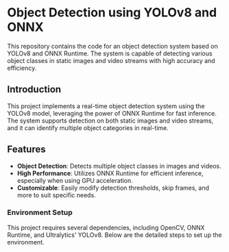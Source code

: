 # Object Detection using YOLOv8 and ONNX

This repository contains the code for an object detection system based on YOLOv8 and ONNX Runtime. The system is capable of detecting various object classes in static images and video streams with high accuracy and efficiency.

## Introduction

This project implements a real-time object detection system using the YOLOv8 model, leveraging the power of ONNX Runtime for fast inference. The system supports detection on both static images and video streams, and it can identify multiple object categories in real-time.

## Features

- **Object Detection**: Detects multiple object classes in images and videos.
- **High Performance**: Utilizes ONNX Runtime for efficient inference, especially when using GPU acceleration.
- **Customizable**: Easily modify detection thresholds, skip frames, and more to suit specific needs.


### Environment Setup

This project requires several dependencies, including OpenCV, ONNX Runtime, and Ultralytics' YOLOv8. Below are the detailed steps to set up the environment.

